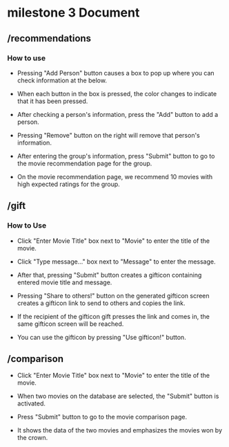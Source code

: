 # milestone 3 Document

## /recommendations

### How to use

- Pressing "Add Person" button causes a box to pop up where you can check information at the below.
- When each button in the box is pressed, the color changes to indicate that it has been pressed.
- After checking a person's information, press the "Add" button to add a person.
- Pressing "Remove" button on the right will remove that person's information.
- After entering the group's information, press "Submit" button to go to the movie recommendation page for the group.

- On the movie recommendation page, we recommend 10 movies with high expected ratings for the group.

## /gift

### How to Use

- Click "Enter Movie Title" box next to "Movie" to enter the title of the movie.
- Click "Type message..." box next to "Message" to enter the message.
- After that, pressing "Submit" button creates a gifticon containing entered movie title and message.

- Pressing "Share to others!" button on the generated gifticon screen  creates a gifticon link to send to others and copies the link.
- If the recipient of the gifticon gift presses the link and comes in, the same gifticon screen will be reached.
- You can use the gifticon by pressing "Use gifticon!" button.

## /comparison

- Click "Enter Movie Title" box next to "Movie" to enter the title of the movie.
- When two movies on the database are selected, the "Submit" button is activated.
- Press "Submit" button to go to the movie comparison page.

- It shows the data of the two movies and emphasizes the movies won by the crown.
